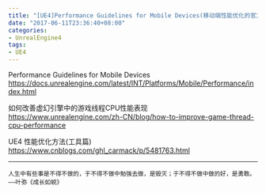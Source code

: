 ```yaml
---
title: "[UE4]Performance Guidelines for Mobile Devices(移动端性能优化的官方文档)"
date: "2017-06-11T23:36:40+08:00"
categories:
- UnrealEngine4
tags:
- UE4
---
```



Performance Guidelines for Mobile Devices  
https://docs.unrealengine.com/latest/INT/Platforms/Mobile/Performance/index.html

如何改善虚幻引擎中的游戏线程CPU性能表现  
https://www.unrealengine.com/zh-CN/blog/how-to-improve-game-thread-cpu-performance

UE4 性能优化方法(工具篇)  
https://www.cnblogs.com/ghl_carmack/p/5481763.html

***
`人生中有些事是不得不做的，于不得不做中勉强去做，是毁灭；于不得不做中做的好，是勇敢。——叶弥《成长如蜕》`